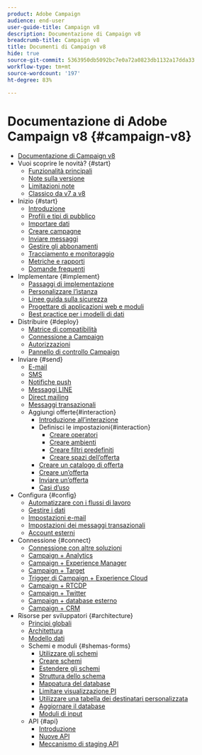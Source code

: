 ```yaml
---
product: Adobe Campaign
audience: end-user
user-guide-title: Campaign v8
description: Documentazione di Campaign v8
breadcrumb-title: Campaign v8
title: Documenti di Campaign v8
hide: true
source-git-commit: 5363950db5092bc7e0a72a0823db1132a17dda33
workflow-type: tm+mt
source-wordcount: '197'
ht-degree: 83%

---
```



# Documentazione di Adobe Campaign v8 {#campaign-v8}

+ [Documentazione di Campaign v8](campaign-home.md)
+ Vuoi scoprire le novità? {#start}
   + [Funzionalità principali](start/whats-new.md)
   + [Note sulla versione](start/release-notes.md)
   + [Limitazioni note](start/known-limitations.md)
   + [Classico da v7 a v8](start/capability-matrix.md)
+ Inizio {#start}
   + [Introduzione](start/get-started.md)
   + [Profili e tipi di pubblico](start/audiences.md)
   + [Importare dati](start/import.md)
   + [Creare campagne](start/campaigns.md)
   + [Inviare messaggi](start/create-message.md)
   + [Gestire gli abbonamenti](start/subscriptions.md)
   + [Tracciamento e monitoraggio](start/tracking.md)
   + [Metriche e rapporti](start/reporting.md)
   + [Domande frequenti](start/campaign-faq.md)
+ Implementare {#implement}
   + [Passaggi di implementazione](start/implement.md)
   + [Personalizzare l’istanza](dev/customize.md)
   + [Linee guida sulla sicurezza](config/security.md)
   + [Progettare di applicazioni web e moduli](dev/webapps.md)
   + [Best practice per i modelli di dati](dev/datamodel-best-practices.md)
+ Distribuire {#deploy}
   + [Matrice di compatibilità](start/compatibility-matrix.md)
   + [Connessione a Campaign](start/connect.md)
   + [Autorizzazioni](start/permissions.md)
   + [Pannello di controllo Campaign](config/self-service.md)
+ Inviare {#send}
   + [E-mail](send/email.md)
   + [SMS](send/sms.md)
   + [Notifiche push](send/push.md)
   + [Messaggi LINE](send/line.md)
   + [Direct mailing](send/direct-mail.md)
   + [Messaggi transazionali](send/transactional.md)
   + Aggiungi offerte{#interaction}
      + [Introduzione all’interazione](send/interaction.md)
      + Definisci le impostazioni{#interaction}
         + [Creare operatori](send/interaction-operators.md)
         + [Creare ambienti](send/interaction-env.md)
         + [Creare filtri predefiniti](send/interaction-predefined-filters.md)
         + [Creare spazi dell’offerta](send/interaction-offer-spaces.md)
      + [Creare un catalogo di offerta](send/interaction-offer-catalog.md)
      + [Creare un’offerta](send/interaction-offer.md)
      + [Inviare un’offerta](send/interaction-send-offers.md)
      + [Casi d’uso](send/interaction-use-cases.md)
+ Configura {#config}
   + [Automatizzare con i flussi di lavoro](config/workflows.md)
   + [Gestire i dati](config/replication.md)
   + [Impostazioni e-mail](config/email-settings.md)
   + [Impostazioni dei messaggi transazionali](config/transactional-msg-settings.md)
   + [Account esterni](config/external-accounts.md)
+ Connessione {#connect}
   + [Connessione con altre soluzioni](connect/integration.md)
   + [Campaign + Analytics](connect/ac-aa.md)
   + [Campaign + Experience Manager](connect/ac-aem.md)
   + [Campaign + Target](connect/ac-at.md)
   + [Trigger di Campaign + Experience Cloud](connect/ac-triggers.md)
   + [Campaign + RTCDP](connect/ac-rtcdp.md)
   + [Campaign + Twitter](connect/ac-tw.md)
   + [Campaign + database esterno](connect/fda.md)
   + [Campaign + CRM](connect/crm.md)
+ Risorse per sviluppatori {#architecture}
   + [Principi globali](dev/general-architecture.md)
   + [Architettura](dev/architecture.md)
   + [Modello dati](dev/datamodel.md)
   + Schemi e moduli {#shemas-forms}
      + [Utilizzare gli schemi](dev/schemas.md)
      + [Creare schemi](dev/create-schema.md)
      + [Estendere gli schemi](dev/extend-schema.md)
      + [Struttura dello schema](dev/schema-structure.md)
      + [Mappatura del database](dev/database-mapping.md)
      + [Limitare visualizzazione PI](dev/restrict-pi-view.md)
      + [Utilizzare una tabella dei destinatari personalizzata](dev/custom-recipient.md)
      + [Aggiornare il database](dev/update-database-structure.md)
      + [Moduli di input](dev/forms.md)
   + API {#api}
      + [Introduzione](dev/api.md)
      + [Nuove API](dev/new-apis.md)
      + [Meccanismo di staging API](dev/staging.md)
